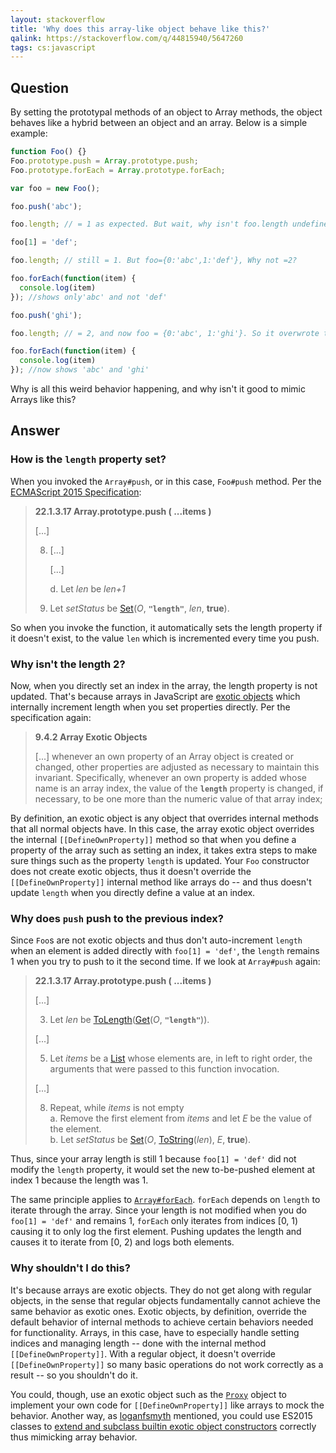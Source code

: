 ```yaml
---
layout: stackoverflow
title: 'Why does this array-like object behave like this?'
qalink: https://stackoverflow.com/q/44815940/5647260
tags: cs:javascript
---
```


## Question

By setting the prototypal methods of an object to Array methods, the object behaves like a hybrid between an object and an array. Below is a simple example:

```js
function Foo() {}
Foo.prototype.push = Array.prototype.push;
Foo.prototype.forEach = Array.prototype.forEach;

var foo = new Foo();

foo.push('abc');

foo.length; // = 1 as expected. But wait, why isn't foo.length undefined? How/when did this property get attached to foo? 

foo[1] = 'def';

foo.length; // still = 1. But foo={0:'abc',1:'def'}, Why not =2?

foo.forEach(function(item) {
  console.log(item)
}); //shows only'abc' and not 'def'

foo.push('ghi');

foo.length; // = 2, and now foo = {0:'abc', 1:'ghi'}. So it overwrote the key=1, which means its accessing the same location, but the first approach did not change the length ( didn't become a part of the array ) why ?

foo.forEach(function(item) {
  console.log(item)
}); //now shows 'abc' and 'ghi'
```

Why is all this weird behavior happening, and why isn't it good to mimic Arrays like this?

## Answer

### How is the `length` property set?

When you invoked the `Array#push`, or in this case, `Foo#push` method. Per the [ECMAScript 2015 Specification](http://www.ecma-international.org/ecma-262/6.0/#sec-array.prototype.push):

> **22.1.3.17 Array.prototype.push ( ...items )**
>
> [...]
>
> 8. [...]
>
>    [...]
>
>    d. Let *len* be *len+1* 
>
> 9. Let *setStatus* be [Set](http://www.ecma-international.org/ecma-262/6.0/#sec-set-o-p-v-throw)(*O*, **`"length"`**, *len*, **true**).

So when you invoke the function, it automatically sets the length property if it doesn't exist, to the value `len` which is incremented every time you push.

### Why isn't the length 2?

Now, when you directly set an index in the array, the length property is not updated. That's because arrays in JavaScript are [exotic objects](http://www.ecma-international.org/ecma-262/6.0/#sec-array-exotic-objects) which internally increment length when you set properties directly. Per the specification again:

> **9.4.2 Array Exotic Objects**
>
> [...] whenever an own property of an Array object is created or changed, other properties are adjusted as necessary to maintain this invariant. Specifically, whenever an own property is added whose name is an array index, the value of the **`length`** property is changed, if necessary, to be one more than the numeric value of that array index;

By definition, an exotic object is any object that overrides internal methods that all normal objects have. In this case, the array exotic object overrides the internal `[[DefineOwnProperty]]` method so that when you define a property of the array such as setting an index, it takes extra steps to make sure things such as the property `length` is updated. Your `Foo` constructor does not create exotic objects, thus it doesn't override the `[[DefineOwnProperty]]` internal method like arrays do -- and thus doesn't update `length` when you directly define a value at an index.

### Why does `push` push to the previous index?

Since `Foo`s are not exotic objects and thus don't auto-increment `length` when an element is added directly with `foo[1] = 'def'`, the `length` remains 1 when you try to push to it the second time. If we look at `Array#push` again:

> **22.1.3.17 Array.prototype.push ( ...items )**
>
> [...]
>
> 3. Let *len* be [ToLength](http://www.ecma-international.org/ecma-262/6.0/#sec-tolength)([Get](http://www.ecma-international.org/ecma-262/6.0/#sec-get-o-p)(*O*, **`"length"`**)).
>
> [...]
>
> 5. Let *items* be a [List](http://www.ecma-international.org/ecma-262/6.0/#sec-list-and-record-specification-type) whose elements are, in left to right order, the arguments that were passed to this function invocation.
>
> [...]
>
> 8. Repeat, while *items* is not empty<br>
> a. Remove the first element from *items* and let *E* be the value of the element.<br>
> b. Let *setStatus* be [Set](http://www.ecma-international.org/ecma-262/6.0/#sec-set-o-p-v-throw)(*O*, [ToString](http://www.ecma-international.org/ecma-262/6.0/#sec-tostring)(*len*), *E*, **true**).

Thus, since your array length is still 1 because `foo[1] = 'def'` did not modify the `length` property, it would set the new to-be-pushed element at index 1 because the length was 1.

The same principle applies to [`Array#forEach`](http://www.ecma-international.org/ecma-262/6.0/#sec-array.prototype.foreach). `forEach` depends on `length` to iterate through the array. Since your length is not modified when you do `foo[1] = 'def'` and remains 1, `forEach` only iterates from indices [0, 1) causing it to only log the first element. Pushing updates the length and causes it to iterate from [0, 2) and logs both elements.

### Why shouldn't I do this?

It's because arrays are exotic objects. They do not get along with regular objects, in the sense that regular objects fundamentally cannot achieve the same behavior as exotic ones. Exotic objects, by definition, override the default behavior of internal methods to achieve certain behaviors needed for functionality. Arrays, in this case, have to especially handle setting indices and managing length -- done with the internal method `[[DefineOwnProperty]]`. With a regular object, it doesn't override `[[DefineOwnProperty]]` so many basic operations do not work correctly as a result -- so you shouldn't do it. 

You could, though, use an exotic object such as the [`Proxy`](https://developer.mozilla.org/en-US/docs/Web/JavaScript/Reference/Global_Objects/Proxy) object to implement your own code for `[[DefineOwnProperty]]` like arrays to mock the behavior. Another way, as [loganfsmyth](https://stackoverflow.com/questions/44815940/why-does-this-array-like-object-behave-like-this#comment76612728_44816011) mentioned, you could use ES2015 classes to [extend and subclass builtin exotic object constructors](http://2ality.com/2013/03/subclassing-builtins-es6.html) correctly thus mimicking array behavior.
